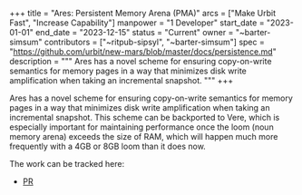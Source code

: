 +++
title = "Ares: Persistent Memory Arena (PMA)"
arcs = ["Make Urbit Fast", "Increase Capability"]
manpower = "1 Developer"
start_date = "2023-01-01"
end_date = "2023-12-15"
status = "Current"
owner = "~barter-simsum"
contributors = ["~ritpub-sipsyl", "~barter-simsum"]
spec = "https://github.com/urbit/new-mars/blob/master/docs/persistence.md"
description = """
Ares has a novel scheme for ensuring copy-on-write semantics for memory pages in a way that minimizes disk write amplification when taking an incremental snapshot. 
"""
+++

Ares has a novel scheme for ensuring copy-on-write semantics for memory pages in a way that minimizes disk write amplification when taking an incremental snapshot.  This scheme can be backported to Vere, which is especially important for maintaining performance once the loom (noun memory arena) exceeds the size of RAM, which will happen much more frequently with a 4GB or 8GB loom than it does now.

The work can be tracked here:

- [PR](https://github.com/urbit/ares/pull/143)
